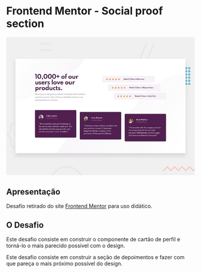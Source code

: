 # Frontend Mentor - Social proof section

![Visualização do design para o desafio.](./design/desktop-preview.jpg)

## Apresentação

Desafio retirado do site [Frontend Mentor](https://www.frontendmentor.io/challenges) para uso didático.

## O Desafio

Este desafio consiste em construir o componente de cartão de perfil e torná-lo o mais parecido possível com o design.

Este desafio consiste em construir a seção de depoimentos e fazer com que pareça o mais próximo possível do design.